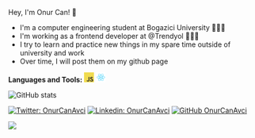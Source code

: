 
Hey, I'm Onur Can! 👋

- I'm a computer engineering student at Bogazici University 👨🏻‍🎓
- I'm working as a frontend developer at @Trendyol 👨🏻‍💻
- I try to learn and practice new things in my spare time outside of university and work 
- Over time, I will post them on my github page

**Languages and Tools:**
<code><img height="20" src="https://raw.githubusercontent.com/github/explore/80688e429a7d4ef2fca1e82350fe8e3517d3494d/topics/javascript/javascript.png"></code>
<code><img height="20" src="https://raw.githubusercontent.com/github/explore/80688e429a7d4ef2fca1e82350fe8e3517d3494d/topics/react/react.png"></code>

![GitHub stats](https://github-readme-stats.vercel.app/api?username=OnurCanAvci&show_icons=true)

[![Twitter: OnurCanAvci](https://img.shields.io/twitter/follow/OnurCanAvci?style=social)](https://twitter.com/onurcanavci)
[![Linkedin: OnurCanAvci](https://img.shields.io/badge/-OnurCanAvci-blue?style=flat-square&logo=Linkedin&logoColor=white&link=https://www.linkedin.com/in/OnurCanAvci/)](https://www.linkedin.com/in/onurcanavci/)
[![GitHub OnurCanAvci](https://img.shields.io/github/followers/OnurCanAvci?label=follow&style=social)](https://github.com/onurcanavci)

![](https://media.giphy.com/media/xUPGcEliCc7bETyfO8/giphy.gif)




